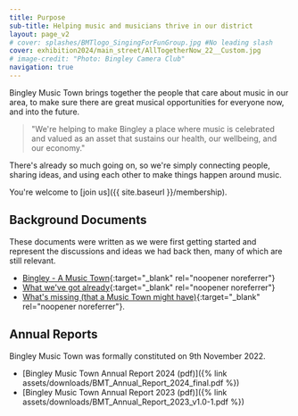 ```yaml
---
title: Purpose
sub-title: Helping music and musicians thrive in our district
layout: page_v2
# cover: splashes/BMTlogo_SingingForFunGroup.jpg #No leading slash
cover: exhibition2024/main_street/AllTogetherNow_22__Custom.jpg
# image-credit: "Photo: Bingley Camera Club"
navigation: true
---
```


Bingley Music Town brings together the people that care about music in our area, to make sure there are great musical opportunities for everyone now, and into the future.

<blockquote class="blockquote m-4 fw-bold purpose"><p>"We're helping to make Bingley a place where music is celebrated and valued as an asset that sustains our health, our wellbeing, and our economy."</p></blockquote>

There's already so much going on, so we're simply connecting people, sharing ideas, and using each other to make things happen around music. 

You're welcome to [join us]({{ site.baseurl }}/membership).

## Background Documents

These documents were written as we were first getting started and represent the discussions and ideas we had back then, many of which are still relevant.

* [Bingley - A Music Town<i class="fa fa-external-link" aria-hidden="true"></i>](https://docs.google.com/document/d/1cIwYgCtF7vX98hy2NKenFRFFM3cwq3fK3-6qjdclAss/edit){:target="_blank" rel="noopener noreferrer"}
* [What we've got already<i class="fa fa-external-link" aria-hidden="true"></i>](https://docs.google.com/document/d/1cIwYgCtF7vX98hy2NKenFRFFM3cwq3fK3-6qjdclAss/edit#heading=h.5vdluu5s24cx){:target="_blank" rel="noopener noreferrer"}
* [What's missing (that a Music Town might have)<i class="fa fa-external-link" aria-hidden="true"></i>](https://docs.google.com/document/d/1cIwYgCtF7vX98hy2NKenFRFFM3cwq3fK3-6qjdclAss/edit#heading=h.azivrbtwiz2u){:target="_blank" rel="noopener noreferrer"}.

## Annual Reports

Bingley Music Town was formally constituted on 9th November 2022.

* [Bingley Music Town Annual Report 2024 (pdf)]({% link assets/downloads/BMT_Annual_Report_2024_final.pdf %})
* [Bingley Music Town Annual Report 2023 (pdf)]({% link assets/downloads/BMT_Annual_Report_2023_v1.0-1.pdf %})